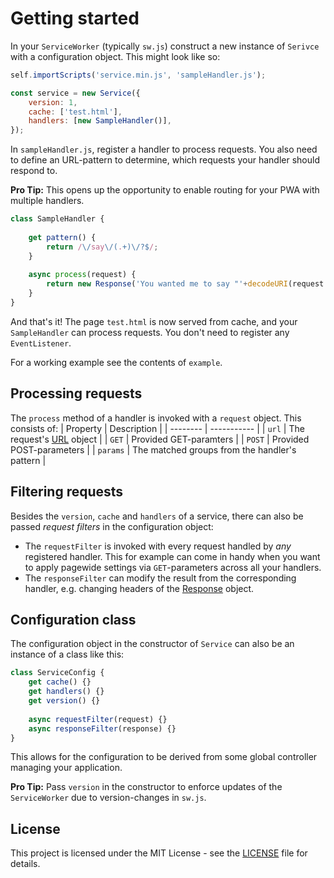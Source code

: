 # Getting started
In your `ServiceWorker` (typically `sw.js`) construct a new instance of `Serivce` with a configuration object. This might look like so:
```javascript
self.importScripts('service.min.js', 'sampleHandler.js');

const service = new Service({
	version: 1,
	cache: ['test.html'],
	handlers: [new SampleHandler()],
});
```
In `sampleHandler.js`, register a handler to process requests. You also need to define an URL-pattern to determine, which requests your handler should respond to.

**Pro Tip:** This opens up the opportunity to enable routing for your PWA with multiple handlers.
```javascript
class SampleHandler {
	
	get pattern() {
		return /\/say\/(.+)\/?$/;
	}
	
	async process(request) {
		return new Response('You wanted me to say "'+decodeURI(request.params[1])+'".');
	}
}
```
And that's it! The page `test.html` is now served from cache, and your `SampleHandler` can process requests. You don't need to register any `EventListener`.

For a working example see the contents of `example`.

## Processing requests
The `process` method of a handler is invoked with a `request` object. This consists of:
| Property | Description |
| -------- | ----------- |
| `url` | The request's [URL](https://developer.mozilla.org/en-US/docs/Web/API/URL) object |
| `GET` | Provided GET-paramters |
| `POST` | Provided POST-parameters |
| `params` | The matched groups from the handler's pattern |

## Filtering requests

Besides the `version`, `cache` and `handlers` of a service, there can also be passed *request filters* in the configuration object:
* The `requestFilter` is invoked with every request handled by *any* registered handler. This for example can come in handy when you want to apply pagewide settings via `GET`-parameters across all your handlers.
* The `responseFilter` can modify the result from the corresponding handler, e.g. changing headers of the [Response](https://developer.mozilla.org/en-US/docs/Web/API/Response) object.

## Configuration class
The configuration object in the constructor of `Service` can also be an instance of a class like this:
```javascript
class ServiceConfig {
	get cache() {}
	get handlers() {}
	get version() {}
	
	async requestFilter(request) {}
	async responseFilter(response) {}
}
```
This allows for the configuration to be derived from some global controller managing your application.

**Pro Tip:** Pass `version` in the constructor to enforce updates of the `ServiceWorker` due to version-changes in `sw.js`.

## License
This project is licensed under the MIT License - see the [LICENSE](LICENSE) file for details.